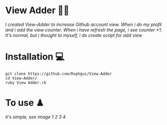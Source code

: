 # View Adder 👨‍💻 

*I created View-Adder to increase Github account view. When i do my profil and i add the view counter.
When i have refresh the page, i see counter +1. It's normal, but i thought to myself, i do create script for add view*

# Installation 💻

```
git clone https://github.com/Rxphgui/View-Adder
cd View-Adder/
ruby View Adder.rb
```
# To use ♟ 

*it's simple, see image 1 2 3 4*
